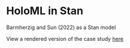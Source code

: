 # HoloML in Stan
Barmherzig and Sun (2022) as a Stan model


View a rendered version of the case study [here](https://brianward.dev/holoml-in-stan/HoloML%20in%20Stan.html)
